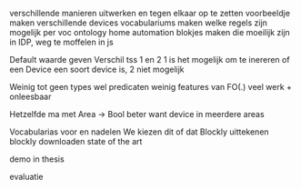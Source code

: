 verschillende manieren uitwerken en tegen elkaar op te zetten
voorbeeldje maken
	verschillende devices
	vocabulariums maken
	welke regels zijn mogelijk per voc
ontology home automation
blokjes maken die moeilijk zijn in IDP, weg te moffelen in js


Default waarde geven
Verschil tss 1 en 2
	1 is het mogelijk om te inereren of een Device een soort device is, 2 niet mogelijk

Weinig tot geen types wel predicaten
	weinig features van FO(.)
	veel werk + onleesbaar

Hetzelfde ma met Area -> Bool
	beter want device in meerdere areas

Vocabularias voor en nadelen
We kiezen dit of dat
Blockly uittekenen
blockly downloaden
state of the art

demo in thesis

evaluatie